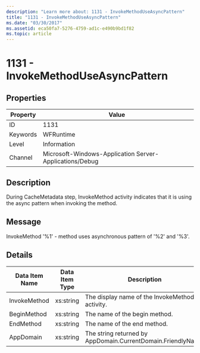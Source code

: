 ```yaml
---
description: "Learn more about: 1131 - InvokeMethodUseAsyncPattern"
title: "1131 - InvokeMethodUseAsyncPattern"
ms.date: "03/30/2017"
ms.assetid: eca50fa7-5276-4759-ad1c-e490b9bd1f82
ms.topic: article
---
```

# 1131 - InvokeMethodUseAsyncPattern

## Properties

| Property | Value |
| - | - |
|ID|1131|  
|Keywords|WFRuntime|  
|Level|Information|  
|Channel|Microsoft-Windows-Application Server-Applications/Debug|  
  
## Description  

 During CacheMetadata step, InvokeMethod activity indicates that it is using the async pattern when invoking the method.  
  
## Message  

 InvokeMethod '%1' - method uses asynchronous pattern of '%2' and '%3'.  
  
## Details  
  
|Data Item Name|Data Item Type|Description|  
|--------------------|--------------------|-----------------|  
|InvokeMethod|xs:string|The display name of the InvokeMethod activity.|  
|BeginMethod|xs:string|The name of the begin method.|  
|EndMethod|xs:string|The name of the end method.|  
|AppDomain|xs:string|The string returned by AppDomain.CurrentDomain.FriendlyName.|

